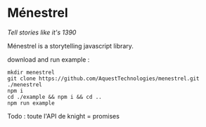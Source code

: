 # Ménestrel
*Tell stories like it's 1390*

Ménestrel is a storytelling javascript library.

download and run example : 
```
mkdir menestrel
git clone https://github.com/AquestTechnologies/menestrel.git ./menestrel
npm i
cd ./example && npm i && cd ..
npm run example
```
Todo : toute l'API de knight = promises

